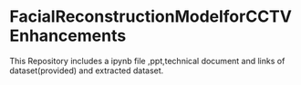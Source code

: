 # FacialReconstructionModelforCCTVEnhancements
This Repository includes a ipynb file ,ppt,technical document and links of dataset(provided) and extracted dataset.
